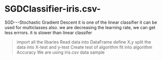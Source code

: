 # SGDClassifier-iris.csv-
SGD---Stochastic Gradient Descent
it is one of the linear classifier
it can be used for multiclasses also.
we are decreasing the learning rate, we can get less errrors.
it is slower than linear classifer
>import all the libaries
>Read data into DataFrame
>define X,y
>split the data into X-test and y-test
>Create test of algorithm
>fit into algorithm
>Accuracy
We are using iris.csv data sample
